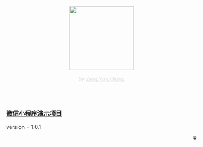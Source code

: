 <center><img width = '170' height ='170' src ="https://timgsa.baidu.com/timg?image&quality=80&size=b9999_10000&sec=1556622476987&di=e6830b08bd15a558b66bc7663727320a&imgtype=0&src=http%3A%2F%2Fhbimg.b0.upaiyun.com%2F701c1c85751c6cf39cc2e6fdaa4b1f5b6763f9504a7df-QHJpd1_fw658"/></center>

<center><p style='color: #ddd; font-size: 14px;'><i>by <span style='text-decoration:underline'>ZengYingQiong</span></i></p></center>
<br/>
<br/>

### [微信小程序演示项目](http://nodejs.up5d.com/)

version = 1.0.1
<p align='right'>💗</p>